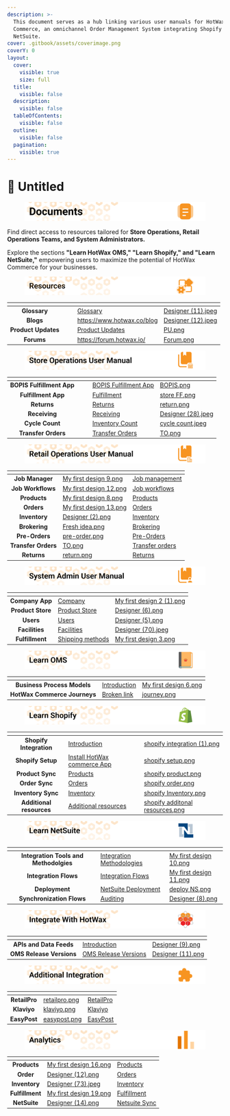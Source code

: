 ```yaml
---
description: >-
  This document serves as a hub linking various user manuals for HotWax
  Commerce, an omnichannel Order Management System integrating Shopify and
  NetSuite.
cover: .gitbook/assets/coverimage.png
coverY: 0
layout:
  cover:
    visible: true
    size: full
  title:
    visible: false
  description:
    visible: false
  tableOfContents:
    visible: false
  outline:
    visible: false
  pagination:
    visible: true
---
```


# 📖 Untitled



<figure><img src=".gitbook/assets/22july.png" alt=""><figcaption></figcaption></figure>

Find direct access to resources tailored for **Store Operations, Retail Operations Teams, and System Administrators.**

Explore the sections **"Learn HotWax OMS," "Learn Shopify," and "Learn NetSuite,"** empowering users to maximize the potential of HotWax Commerce for your businesses.

<figure><img src=".gitbook/assets/Resources2.png" alt=""><figcaption></figcaption></figure>

<table data-view="cards"><thead><tr><th align="center"></th><th data-hidden></th><th data-hidden></th><th data-hidden data-card-target data-type="content-ref"></th><th data-hidden data-card-cover data-type="files"></th></tr></thead><tbody><tr><td align="center"><strong>Glossary</strong></td><td></td><td></td><td><a href="https://app.gitbook.com/s/y0w9O4LtMBdjROn7iZ1X/glossary">Glossary</a></td><td><a href=".gitbook/assets/Designer (11).jpeg">Designer (11).jpeg</a></td></tr><tr><td align="center"><strong>Blogs</strong></td><td></td><td></td><td><a href="https://www.hotwax.co/blog">https://www.hotwax.co/blog</a></td><td><a href=".gitbook/assets/Designer (12).jpeg">Designer (12).jpeg</a></td></tr><tr><td align="center"><strong>Product Updates</strong></td><td></td><td></td><td><a href="https://app.gitbook.com/o/l53nGvPQLhOHrKCP9HTG/s/OE661701BALhNpdOciUJ/">Product Updates</a></td><td><a href=".gitbook/assets/PU.png">PU.png</a></td></tr><tr><td align="center"><strong>Forums</strong></td><td></td><td></td><td><a href="https://forum.hotwax.io/">https://forum.hotwax.io/</a></td><td><a href=".gitbook/assets/Forum.png">Forum.png</a></td></tr></tbody></table>

<figure><img src=".gitbook/assets/Store Operations User Manual.png" alt=""><figcaption></figcaption></figure>

<table data-view="cards"><thead><tr><th align="center"></th><th data-hidden></th><th data-hidden></th><th data-hidden data-card-target data-type="content-ref"></th><th data-hidden data-card-cover data-type="files"></th></tr></thead><tbody><tr><td align="center"><strong>BOPIS Fulfillment App</strong></td><td></td><td></td><td><a href="https://app.gitbook.com/s/y0w9O4LtMBdjROn7iZ1X/orders/bopis">BOPIS Fulfillment App</a></td><td><a href=".gitbook/assets/BOPIS.png">BOPIS.png</a></td></tr><tr><td align="center"><strong>Fulfillment App</strong></td><td></td><td></td><td><a href="https://app.gitbook.com/s/y0w9O4LtMBdjROn7iZ1X/orders/fulfillment">Fulfillment</a></td><td><a href=".gitbook/assets/store FF.png">store FF.png</a></td></tr><tr><td align="center"><strong>Returns</strong></td><td></td><td></td><td><a href="https://app.gitbook.com/s/y0w9O4LtMBdjROn7iZ1X/orders/returns">Returns</a></td><td><a href=".gitbook/assets/return.png">return.png</a></td></tr><tr><td align="center"><strong>Receiving</strong></td><td></td><td></td><td><a href="https://app.gitbook.com/s/y0w9O4LtMBdjROn7iZ1X/inventory/receiving">Receiving</a></td><td><a href=".gitbook/assets/Designer (28).jpeg">Designer (28).jpeg</a></td></tr><tr><td align="center"><strong>Cycle Count</strong></td><td></td><td></td><td><a href="https://app.gitbook.com/s/y0w9O4LtMBdjROn7iZ1X/inventory/inventory-count">Inventory Count</a></td><td><a href=".gitbook/assets/cycle count.jpeg">cycle count.jpeg</a></td></tr><tr><td align="center"><strong>Transfer Orders</strong></td><td></td><td></td><td><a href="https://app.gitbook.com/s/y0w9O4LtMBdjROn7iZ1X/inventory/transfer-order-management">Transfer Orders</a></td><td><a href=".gitbook/assets/TO.png">TO.png</a></td></tr></tbody></table>

<figure><img src=".gitbook/assets/Retail Operations User Manual3.png" alt=""><figcaption></figcaption></figure>

<table data-view="cards"><thead><tr><th align="center"></th><th data-hidden data-card-cover data-type="files"></th><th data-hidden data-card-target data-type="content-ref"></th></tr></thead><tbody><tr><td align="center"><strong>Job Manager</strong></td><td><a href=".gitbook/assets/My first design 9.png">My first design 9.png</a></td><td><a href="https://app.gitbook.com/s/GNcmGkoNRfptyho21A56/workflow/job-manager">Job management</a></td></tr><tr><td align="center"><strong>Job Workflows</strong></td><td><a href=".gitbook/assets/My first design 12.png">My first design 12.png</a></td><td><a href="https://app.gitbook.com/s/GNcmGkoNRfptyho21A56/workflow/job-workflows">Job workflows</a></td></tr><tr><td align="center"><strong>Products</strong></td><td><a href=".gitbook/assets/My first design 8.png">My first design 8.png</a></td><td><a href="https://app.gitbook.com/s/GNcmGkoNRfptyho21A56/products">Products</a></td></tr><tr><td align="center"><strong>Orders</strong></td><td><a href=".gitbook/assets/My first design 13.png">My first design 13.png</a></td><td><a href="https://app.gitbook.com/s/GNcmGkoNRfptyho21A56/orders">Orders</a></td></tr><tr><td align="center"><strong>Inventory</strong></td><td><a href=".gitbook/assets/Designer (2).png">Designer (2).png</a></td><td><a href="https://app.gitbook.com/s/GNcmGkoNRfptyho21A56/inventory">Inventory</a></td></tr><tr><td align="center"><strong>Brokering</strong></td><td><a href=".gitbook/assets/Fresh idea.png">Fresh idea.png</a></td><td><a href="https://app.gitbook.com/s/GNcmGkoNRfptyho21A56/orders/brokering">Brokering</a></td></tr><tr><td align="center"><strong>Pre-Orders</strong></td><td><a href=".gitbook/assets/pre-order.png">pre-order.png</a></td><td><a href="https://app.gitbook.com/s/GNcmGkoNRfptyho21A56/orders/pre-orders">Pre-Orders</a></td></tr><tr><td align="center"><strong>Transfer Orders</strong></td><td><a href=".gitbook/assets/TO.png">TO.png</a></td><td><a href="https://app.gitbook.com/s/GNcmGkoNRfptyho21A56/inventory/transfer-orders">Transfer orders</a></td></tr><tr><td align="center"><strong>Returns</strong></td><td><a href=".gitbook/assets/return.png">return.png</a></td><td><a href="https://app.gitbook.com/s/GNcmGkoNRfptyho21A56/orders/returns">Returns</a></td></tr></tbody></table>

<figure><img src=".gitbook/assets/System Admin User Manual3.png" alt=""><figcaption></figcaption></figure>

<table data-view="cards"><thead><tr><th align="center"></th><th data-hidden data-card-target data-type="content-ref"></th><th data-hidden data-card-cover data-type="files"></th></tr></thead><tbody><tr><td align="center"><strong>Company App</strong></td><td><a href="https://app.gitbook.com/s/vRjh4vkGRczeQJMpDxzL/administration/company">Company</a></td><td><a href=".gitbook/assets/My first design 2 (1).png">My first design 2 (1).png</a></td></tr><tr><td align="center"><strong>Product Store</strong></td><td><a href="https://app.gitbook.com/s/vRjh4vkGRczeQJMpDxzL/product-store">Product Store</a></td><td><a href=".gitbook/assets/Designer (6).png">Designer (6).png</a></td></tr><tr><td align="center"><strong>Users</strong></td><td><a href="https://app.gitbook.com/s/vRjh4vkGRczeQJMpDxzL/administration/users">Users</a></td><td><a href=".gitbook/assets/Designer (5).png">Designer (5).png</a></td></tr><tr><td align="center"><strong>Facilities</strong></td><td><a href="https://app.gitbook.com/s/vRjh4vkGRczeQJMpDxzL/administration/facilities">Facilities</a></td><td><a href=".gitbook/assets/Designer (70).jpeg">Designer (70).jpeg</a></td></tr><tr><td align="center"><strong>Fulfillment</strong></td><td><a href="https://app.gitbook.com/s/vRjh4vkGRczeQJMpDxzL/fulfillment/shipping-methods">Shipping methods</a></td><td><a href=".gitbook/assets/My first design 3.png">My first design 3.png</a></td></tr></tbody></table>

<figure><img src=".gitbook/assets/Learn OMS3.png" alt=""><figcaption></figcaption></figure>

<table data-view="cards"><thead><tr><th align="center"></th><th data-hidden data-card-target data-type="content-ref"></th><th data-hidden data-card-cover data-type="files"></th></tr></thead><tbody><tr><td align="center"><strong>Business Process Models</strong></td><td><a href="https://app.gitbook.com/s/fkS6HE1ADY5pjfJTizhz/">Introduction</a></td><td><a href=".gitbook/assets/My first design 6.png">My first design 6.png</a></td></tr><tr><td align="center"><strong>HotWax Commerce Journeys</strong></td><td><a href="broken-reference">Broken link</a></td><td><a href=".gitbook/assets/journey.png">journey.png</a></td></tr></tbody></table>

<figure><img src=".gitbook/assets/Learn Shopify4.png" alt=""><figcaption></figcaption></figure>

<table data-view="cards"><thead><tr><th align="center"></th><th data-hidden data-card-target data-type="content-ref"></th><th data-hidden data-card-cover data-type="files"></th></tr></thead><tbody><tr><td align="center"><strong>Shopify Integration</strong></td><td><a href="https://app.gitbook.com/s/q42f0puI9OYah51t08oQ/shopify-integration/readme">Introduction</a></td><td><a href=".gitbook/assets/shopify integration (1).png">shopify integration (1).png</a></td></tr><tr><td align="center"><strong>Shopify Setup</strong></td><td><a href="https://app.gitbook.com/s/q42f0puI9OYah51t08oQ/setup-shopify/shopifyintegration">Install HotWax commerce App</a></td><td><a href=".gitbook/assets/shopify setup.png">shopify setup.png</a></td></tr><tr><td align="center"><strong>Product Sync</strong></td><td><a href="https://app.gitbook.com/s/q42f0puI9OYah51t08oQ/shopify-integration/how-are-products-downloaded-from-shopify-to-hotwax-commerce">Products</a></td><td><a href=".gitbook/assets/shopify product.png">shopify product.png</a></td></tr><tr><td align="center"><strong>Order Sync</strong></td><td><a href="https://app.gitbook.com/s/q42f0puI9OYah51t08oQ/shopify-integration/how-are-orders-downloaded-from-shopify-to-hotwax-commerce">Orders</a></td><td><a href=".gitbook/assets/shopify order.png">shopify order.png</a></td></tr><tr><td align="center"><strong>Inventory Sync</strong></td><td><a href="https://app.gitbook.com/s/q42f0puI9OYah51t08oQ/shopify-integration/how-does-hotwax-commerce-ensure-accurate-inventory-is-synchronized-to-shopify">Inventory</a></td><td><a href=".gitbook/assets/shopify Inventory.png">shopify Inventory.png</a></td></tr><tr><td align="center"><strong>Additional resources</strong></td><td><a href="https://app.gitbook.com/s/q42f0puI9OYah51t08oQ/additional-resources">Additional resources</a></td><td><a href=".gitbook/assets/shopify additonal resources.png">shopify additonal resources.png</a></td></tr></tbody></table>

<figure><img src=".gitbook/assets/Learn NetSuite4.png" alt=""><figcaption></figcaption></figure>

<table data-view="cards"><thead><tr><th align="center"></th><th data-hidden data-card-target data-type="content-ref"></th><th data-hidden data-card-cover data-type="files"></th></tr></thead><tbody><tr><td align="center"><strong>Integration Tools and Methodolgies</strong></td><td><a href="https://app.gitbook.com/s/XPO8jTog8zeT6LrxNy36/integration-tools-and-methodologies/integrationmethodologies">Integration Methodologies</a></td><td><a href=".gitbook/assets/My first design 10.png">My first design 10.png</a></td></tr><tr><td align="center"><strong>Integration Flows</strong></td><td><a href="https://app.gitbook.com/s/XPO8jTog8zeT6LrxNy36/integration-flows">Integration Flows</a></td><td><a href=".gitbook/assets/My first design 11.png">My first design 11.png</a></td></tr><tr><td align="center"><strong>Deployment</strong></td><td><a href="https://app.gitbook.com/s/XPO8jTog8zeT6LrxNy36/netsuite-deployment">NetSuite Deployment</a></td><td><a href=".gitbook/assets/deploy NS.png">deploy NS.png</a></td></tr><tr><td align="center"><strong>Synchronization Flows</strong></td><td><a href="https://app.gitbook.com/s/XPO8jTog8zeT6LrxNy36/synchronization-flows/integration-audit">Auditing</a></td><td><a href=".gitbook/assets/Designer (8).png">Designer (8).png</a></td></tr></tbody></table>

<figure><img src=".gitbook/assets/Integrate with HotWax3.png" alt=""><figcaption></figcaption></figure>

<table data-view="cards"><thead><tr><th align="center"></th><th data-hidden data-card-target data-type="content-ref"></th><th data-hidden data-card-cover data-type="files"></th></tr></thead><tbody><tr><td align="center"><strong>APIs and Data Feeds</strong></td><td><a href="https://app.gitbook.com/s/DVy340gLlDzLzxQzy3ZF/">Introduction</a></td><td><a href=".gitbook/assets/Designer (9).png">Designer (9).png</a></td></tr><tr><td align="center"><strong>OMS Release Versions</strong></td><td><a href="https://app.gitbook.com/s/DVy340gLlDzLzxQzy3ZF/oms-release-versions">OMS Release Versions</a></td><td><a href=".gitbook/assets/Designer (11).png">Designer (11).png</a></td></tr></tbody></table>

<figure><img src=".gitbook/assets/Additional Integration3.png" alt=""><figcaption></figcaption></figure>

<table data-view="cards"><thead><tr><th align="center"></th><th data-hidden data-card-cover data-type="files"></th><th data-hidden data-card-target data-type="content-ref"></th></tr></thead><tbody><tr><td align="center"><strong>RetailPro</strong></td><td><a href=".gitbook/assets/retailpro.png">retailpro.png</a></td><td><a href="https://app.gitbook.com/s/1q7IdOxLMEVmleQrA0lg/">RetailPro</a></td></tr><tr><td align="center"><strong>Klaviyo</strong></td><td><a href=".gitbook/assets/klaviyo.png">klaviyo.png</a></td><td><a href="https://app.gitbook.com/s/1q7IdOxLMEVmleQrA0lg/klaviyo">Klaviyo</a></td></tr><tr><td align="center"><strong>EasyPost</strong></td><td><a href=".gitbook/assets/easypost.png">easypost.png</a></td><td><a href="https://app.gitbook.com/s/1q7IdOxLMEVmleQrA0lg/easypost">EasyPost</a></td></tr></tbody></table>

<figure><img src=".gitbook/assets/Analytics3.png" alt=""><figcaption></figcaption></figure>

<table data-view="cards"><thead><tr><th align="center"></th><th data-hidden data-card-cover data-type="files"></th><th data-hidden data-card-target data-type="content-ref"></th></tr></thead><tbody><tr><td align="center"><strong>Products</strong></td><td><a href=".gitbook/assets/My first design 16.png">My first design 16.png</a></td><td><a href="https://app.gitbook.com/s/KnD8GkvnsEJKHaOGItyV/reports/product">Products</a></td></tr><tr><td align="center"><strong>Order</strong></td><td><a href=".gitbook/assets/Designer (12).png">Designer (12).png</a></td><td><a href="https://app.gitbook.com/s/KnD8GkvnsEJKHaOGItyV/reports/readme">Orders</a></td></tr><tr><td align="center"><strong>Inventory</strong></td><td><a href=".gitbook/assets/Designer (73).jpeg">Designer (73).jpeg</a></td><td><a href="https://app.gitbook.com/s/KnD8GkvnsEJKHaOGItyV/reports/inventory">Inventory</a></td></tr><tr><td align="center"><strong>Fulfillment</strong></td><td><a href=".gitbook/assets/My first design 19.png">My first design 19.png</a></td><td><a href="https://app.gitbook.com/s/KnD8GkvnsEJKHaOGItyV/reports/fulfillment">Fulfillment</a></td></tr><tr><td align="center"><strong>NetSuite</strong></td><td><a href=".gitbook/assets/Designer (14).png">Designer (14).png</a></td><td><a href="https://app.gitbook.com/s/KnD8GkvnsEJKHaOGItyV/reports/netsuitesync">Netsuite Sync</a></td></tr></tbody></table>
